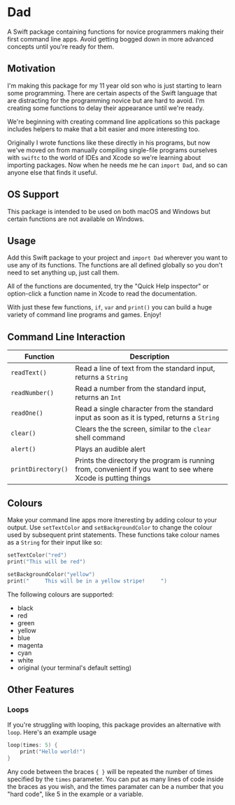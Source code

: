 # Dad

A Swift package containing functions for novice programmers making their first command line apps. Avoid getting bogged down in more advanced concepts until you're ready for them.

## Motivation

I'm making this package for my 11 year old son who is just starting to learn some programming. There are certain aspects of the Swift language that are distracting for the programming novice but are hard to avoid. I'm creating some functions to delay their appearance until we're ready.

We're beginning with creating command line applications so this package includes helpers to make that a bit easier and more interesting too.

Originally I wrote functions like these directly in his programs, but now we've moved on from manually compiling single-file programs ourselves with `swiftc` to the world of IDEs and Xcode so we're learning about importing packages. Now when he needs me he can `import Dad`, and so can anyone else that finds it useful. 

## OS Support

This package is intended to be used on both macOS and Windows but certain functions are not available on Windows.

## Usage

Add this Swift package to your project and `import Dad` wherever you want to use any of its functions. The functions are all defined globally so you don't need to set anything up, just call them.

All of the functions are documented, try the "Quick Help inspector" or option-click a function name in Xcode to read the documentation.

With just these few functions, `if`, `var` and `print()` you can build a huge variety of command line programs and games. Enjoy!

## Command Line Interaction

| Function | Description |
| --- | --- |
| `readText()` | Read a line of text from the standard input, returns a `String` |
| `readNumber()` | Read a number from the standard input, returns an `Int` |
| `readOne()` |   Read a single character from the standard input as soon as it is typed, returns a `String`     |
| `clear()` | Clears the the screen, similar to the `clear` shell command |
| `alert()` | Plays an audible alert |
| `printDirectory()` | Prints the directory the program is running from, convenient if you want to see where Xcode is putting things |

## Colours

Make your command line apps more itneresting by adding colour to your output. Use `setTextColor` and `setBackgroundColor` to change the colour used by subsequent print statements. These functions take colour names as a `String` for their input like so:

```swift
setTextColor("red")
print("This will be red")

setBackgroundColor("yellow")
print("     This will be in a yellow stripe!     ")
```

The following colours are supported:

* black
* red
* green
* yellow
* blue
* magenta
* cyan
* white
* original (your terminal's default setting)

## Other Features

### Loops

If you're struggling with looping, this package provides an alternative with `loop`. Here's an example usage

```swift
loop(times: 5) {
    print("Hello world!")
}
```

Any code between the braces `{ }` will be repeated the number of times specified by the `times` parameter. You can put as many lines of code inside the braces as you wish, and the times paramater can be a number that you "hard code", like 5 in the example or a variable.
